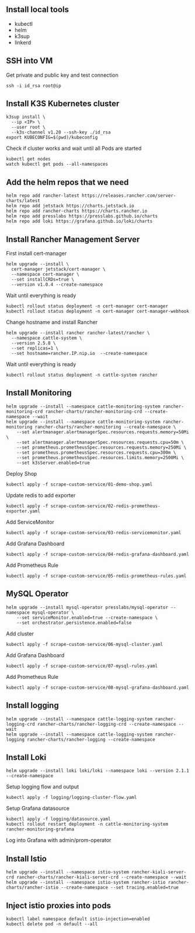 ## Install local tools

* kubectl
* helm
* k3sup
* linkerd

## SSH into VM

Get private and public key and test connection

```
ssh -i id_rsa root@ip
```

## Install K3S Kubernetes cluster

```
k3sup install \
  --ip <IP> \
  --user root \
  --k3s-channel v1.20 --ssh-key ./id_rsa
export KUBECONFIG=$(pwd)/kubeconfig  
```

Check if cluster works and wait until all Pods are started

```
kubectl get nodes
watch kubectl get pods --all-namespaces
```

## Add the helm repos that we need

```
helm repo add rancher-latest https://releases.rancher.com/server-charts/latest
helm repo add jetstack https://charts.jetstack.io
helm repo add rancher-charts https://charts.rancher.io
helm repo add presslabs https://presslabs.github.io/charts
helm repo add loki https://grafana.github.io/loki/charts
```

## Install Rancher Management Server

First install cert-manager

```
helm upgrade --install \
  cert-manager jetstack/cert-manager \
  --namespace cert-manager \
  --set installCRDs=true \
  --version v1.0.4 --create-namespace
```

Wait until everything is ready

```
kubectl rollout status deployment -n cert-manager cert-manager
kubectl rollout status deployment -n cert-manager cert-manager-webhook
```

Change hostname and install Rancher

```
helm upgrade --install rancher rancher-latest/rancher \
  --namespace cattle-system \
  --version 2.5.8 \
  --set replicas=1 \
  --set hostname=rancher.IP.nip.io  --create-namespace 
```

Wait until everything is ready

```
kubectl rollout status deployment -n cattle-system rancher
```

## Install Monitoring

```
helm upgrade --install --namespace cattle-monitoring-system rancher-monitoring-crd rancher-charts/rancher-monitoring-crd --create-namespace --wait
helm upgrade --install --namespace cattle-monitoring-system rancher-monitoring rancher-charts/rancher-monitoring --create-namespace \
    --set alertmanager.alertmanagerSpec.resources.requests.memory=50Mi \
    --set alertmanager.alertmanagerSpec.resources.requests.cpu=50m \
    --set prometheus.prometheusSpec.resources.requests.memory=250Mi \
    --set prometheus.prometheusSpec.resources.requests.cpu=300m \
    --set prometheus.prometheusSpec.resources.limits.memory=2500Mi \
    --set k3sServer.enabled=true
```

Deploy Shop

```
kubectl apply -f scrape-custom-service/01-demo-shop.yaml
```

Update redis to add exporter

```
kubectl apply -f scrape-custom-service/02-redis-prometheus-exporter.yaml
```

Add ServiceMonitor

```
kubectl apply -f scrape-custom-service/03-redis-servicemonitor.yaml
```

Add Grafana Dashboard

```
kubectl apply -f scrape-custom-service/04-redis-grafana-dashboard.yaml
```

Add Prometheus Rule

```
kubectl apply -f scrape-custom-service/05-redis-prometheus-rules.yaml
```

## MySQL Operator

```
helm upgrade --install mysql-operator presslabs/mysql-operator --namespace mysql-operator \
    --set serviceMonitor.enabled=true --create-namespace \
    --set orchestrator.persistence.enabled=false
```

Add cluster

```
kubectl apply -f scrape-custom-service/06-mysql-cluster.yaml
```

Add Grafana Dashboard

```
kubectl apply -f scrape-custom-service/07-mysql-rules.yaml
```

Add Prometheus Rule

```
kubectl apply -f scrape-custom-service/08-mysql-grafana-dashboard.yaml
```

## Install logging

```
helm upgrade --install --namespace cattle-logging-system rancher-logging-crd rancher-charts/rancher-logging-crd --create-namespace --wait
helm upgrade --install --namespace cattle-logging-system rancher-logging rancher-charts/rancher-logging --create-namespace
```

## Install Loki

```
helm upgrade --install loki loki/loki --namespace loki --version 2.1.1 --create-namespace
```

Setup logging flow and output

```
kubectl apply -f logging/logging-cluster-flow.yaml
```

Setup Grafana datasource

```
kubectl apply -f logging/datasource.yaml
kubectl rollout restart deployment -n cattle-monitoring-system rancher-monitoring-grafana
```

Log into Grafana with admin/prom-operator

## Install Istio

```
helm upgrade --install --namespace istio-system rancher-kiali-server-crd rancher-charts/rancher-kiali-server-crd --create-namespace --wait
helm upgrade --install --namespace istio-system rancher-istio rancher-charts/rancher-istio --create-namespace --set tracing.enabled=true
```

## Inject istio proxies into pods

```
kubectl label namespace default istio-injection=enabled
kubectl delete pod -n default --all
```
